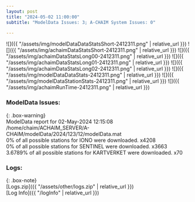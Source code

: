 ```yaml
---
layout: post
title: "2024-05-02 11:00:00"
subtitle: "ModelData Issues: 3; A-CHAIM System Issues: 0"

---
```


![]({{ "/assets/img/modelDataDataStatsShort-2412311.png" | relative_url }})
![]({{ "/assets/img/achaimDataStatsShort-2412311.png" | relative_url }})
![]({{ "/assets/img/achaimDataStatsLong00-2412311.png" | relative_url }})
![]({{ "/assets/img/achaimDataStatsLong01-2412311.png" | relative_url }})
![]({{ "/assets/img/achaimDataStatsLong02-2412311.png" | relative_url }})
![]({{ "/assets/img/modelDataDataStats-2412311.png" | relative_url }})
![]({{ "/assets/img/modelDataStationStats-2412311.png" | relative_url }})
![]({{ "/assets/img/achaimRunTime-2412311.png" | relative_url }})


### ModelData Issues:  
  
{: .box-warning}  
 ModelData report for 02-May-2024 12:15:08   
 /home/chaim/ACHAIM_SERVER/A-CHAIM/modelData/2024/123/12/modelData.mat   
 0% of all possible stations for IONO were downloaded. x4208   
 0% of all possible stations for SENTINEL were downloaded. x3663   
 3.6789% of all possible stations for KARTVERKET were downloaded. x70   
  


### Logs:  
  
{: .box-note}  
[Logs.zip]({{ "/assets/other/logs.zip" | relative_url }})  
[Log Info]({{ "/logInfo" | relative_url }})  
